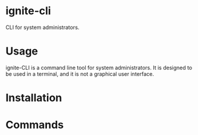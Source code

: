 # ignite-cli

CLI for system administrators.

# Usage

ignite-CLI is a command line tool for system administrators. It is designed to be used in a terminal, and it is not a graphical user interface.

# Installation


# Commands

